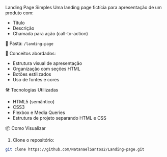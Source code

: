 Landing Page Simples
Uma landing page fictícia para apresentação de um produto com:
- Título
- Descrição
- Chamada para ação (call-to-action)

📂 Pasta: `/landing-page`

🔗 Conceitos abordados:
- Estrutura visual de apresentação
- Organização com seções HTML
- Botões estilizados
- Uso de fontes e cores

🛠️ Tecnologias Utilizadas

- HTML5 (semântico)
- CSS3
- Flexbox e Media Queries
- Estrutura de projeto separando HTML e CSS

📦 Como Visualizar

1. Clone o repositório:
```bash
git clone https://github.com/NatanaelSantos2/Landing-page.git

